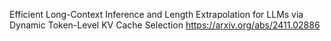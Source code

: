 Efficient Long-Context Inference and Length Extrapolation for LLMs via Dynamic Token-Level KV Cache Selection
https://arxiv.org/abs/2411.02886
